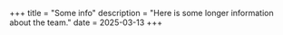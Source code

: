 +++
title = "Some info"
description = "Here is some longer information about the team."
date = 2025-03-13
+++